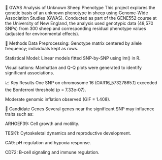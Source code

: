 🧬 GWAS Analysis of Unknown Sheep Phenotype
This project explores the genetic basis of an unknown phenotype in sheep using Genome-Wide Association Studies (GWAS). Conducted as part of the GENE552 course at the University of New England, the analysis used genotypic data (48,570 SNPs) from 300 sheep and corresponding residual phenotype values (adjusted for environmental effects).

🔬 Methods
Data Preprocessing: Genotype matrix centered by allele frequency; individuals kept as rows.

Statistical Model: Linear models fitted SNP-by-SNP using lm() in R.

Visualisations: Manhattan and Q-Q plots were generated to identify significant associations.

📈 Key Results
One SNP on chromosome 16 (OAR16_57327865.1) exceeded the Bonferroni threshold (p = 7.33e-07).

Moderate genomic inflation observed (GIF = 1.408).

🧠 Candidate Genes
Several genes near the significant SNP may influence traits such as:

ARHGEF39: Cell growth and motility.

TESK1: Cytoskeletal dynamics and reproductive development.

CA9: pH regulation and hypoxia response.

CD72: B-cell signaling and immune regulation.
